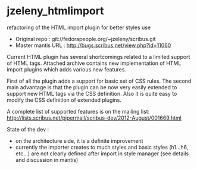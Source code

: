 # jzeleny_htmlimport
refactoring of the HTML import plugin for better styles use

- Original repo : git://fedorapeople.org/~jzeleny/scribus.git
- Master mantis URL : http://bugs.scribus.net/view.php?id=11060

Current HTML plugin has several shortcomings related to a limited support of HTML tags. Attached archive contains new implementation of HTML import plugins which adds various new features.

First of all the plugin adds a support for basic set of CSS rules. The second main advantage is that the plugin can be now very easily extended to support new HTML tags via the CSS definition. Also it is quite easy to modify the CSS definition of extended plugins.

A complete list of supported features is on the mailing list:
http://lists.scribus.net/pipermail/scribus-dev/2012-August/001669.html 

State of the dev :
- on the architecture side, it is a definite improvement
- currently the importer creates to much styles and basic styles (h1...h6, etc...) are not clearly defined after import in style manager (see details and discussion in mantis)
